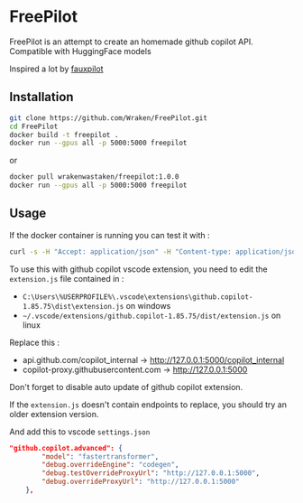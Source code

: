 # FreePilot

FreePilot is an attempt to create an homemade github copilot API.
Compatible with HuggingFace models

Inspired a lot by [fauxpilot](https://github.com/fauxpilot/fauxpilot)

## Installation

```bash
git clone https://github.com/Wraken/FreePilot.git
cd FreePilot
docker build -t freepilot .
docker run --gpus all -p 5000:5000 freepilot
```
or
```bash
docker pull wrakenwastaken/freepilot:1.0.0
docker run --gpus all -p 5000:5000 freepilot
```


## Usage
If the docker container is running you can test it with :
```bash
curl -s -H "Accept: application/json" -H "Content-type: application/json" -X POST -d '{"n":1,"model":"fastertransformer","prompt":"def hello","max_tokens":50,"temperature":0.1,"stop":["\n\n"]}' http://127.0.0.1:5000/v1/engines/codegen/completions
```

To use this with github copilot vscode extension, you need to edit the `extension.js` file contained in :
- `C:\Users\%USERPROFILE%\.vscode\extensions\github.copilot-1.85.75\dist\extension.js` on windows
- `~/.vscode/extensions/github.copilot-1.85.75/dist/extension.js` on linux

Replace this :
- api.github.com/copilot_internal -> http://127.0.0.1:5000/copilot_internal
- copilot-proxy.githubusercontent.com -> http://127.0.0.1:5000

Don't forget to disable auto update of github copilot extension.

If the `extension.js` doesn't contain endpoints to replace, you should try an older extension version.

And add this to vscode `settings.json`

```json
"github.copilot.advanced": {
        "model": "fastertransformer",
        "debug.overrideEngine": "codegen",
        "debug.testOverrideProxyUrl": "http://127.0.0.1:5000",
        "debug.overrideProxyUrl": "http://127.0.0.1:5000"
    },
```